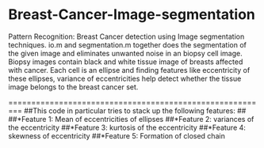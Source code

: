 Breast-Cancer-Image-segmentation
================================

Pattern Recognition: Breast Cancer detection using Image segmentation techniques.
io.m and segmentation.m together does the segmentation of the given image and eliminates unwanted noise in an biopsy cell image. Biopsy images contain black and white tissue image of breasts affected with cancer. Each cell is an ellipse and finding features like eccentricity of these ellipses, variance of eccentricities help detect whether the tissue image belongs to the breast cancer set.

=========================================================
##This code in particular tries to stack up the following features: ##
##*Feature 1: Mean of eccentricities of ellipses
##*Feature 2: variances of the eccentricity
##*Feature 3: kurtosis of the eccentricity
##*Feature 4: skewness of eccentricity
##*Feature 5: Formation of closed chain 
